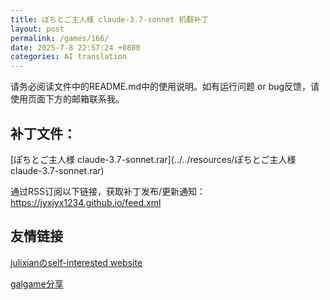 ```yaml
---
title: ぽちとご主人様 claude-3.7-sonnet 机翻补丁
layout: post
permalink: /games/166/
date: 2025-7-8 22:57:24 +0800
categories: AI translation
---
```



请务必阅读文件中的README.md中的使用说明。如有运行问题 or bug反馈，请使用页面下方的邮箱联系我。



## 补丁文件：

[ぽちとご主人様 claude-3.7-sonnet.rar](../../resources/ぽちとご主人様 claude-3.7-sonnet.rar)

 

通过RSS订阅以下链接，获取补丁发布/更新通知：https://jyxjyx1234.github.io/feed.xml

## 友情链接

[julixianのself-interested website](https://julixian-siw.worldsystem.top/) 

[galgame分享](https://t.me/galgpt)
